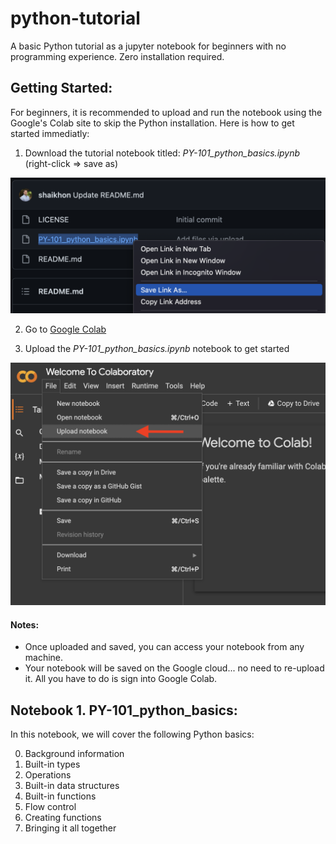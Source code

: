 # python-tutorial
A basic Python tutorial as a jupyter notebook for beginners with no programming experience. Zero installation required.

## Getting Started:
For beginners, it is recommended to upload and run the notebook using the Google's Colab site to skip the Python installation. Here is how to get started immediatly:

  1. Download the tutorial notebook titled: *PY-101_python_basics.ipynb* (right-click => save as) 
  <img src="images/download_notebook.png" alt="drawing" width="600"/>
  
  2. Go to [Google Colab](https://colab.research.google.com/drive/1wqnvJKxU3Uk4KF4wrd_3_BZP7q38J7cq?usp=sharing)
  
  3. Upload the *PY-101_python_basics.ipynb* notebook to get started
  <img src="images/upload_notebook.png" alt="drawing" width="600"/>
  
#### Notes:
  * Once uploaded and saved, you can access your notebook from any machine. 
  * Your notebook will be saved on the Google cloud... no need to re-upload it. All you have to do is sign into Google Colab.



## Notebook 1. PY-101_python_basics:
In this notebook, we will cover the following Python basics:

  0. Background information
  1. Built-in types
  2. Operations
  3. Built-in data structures
  4. Built-in functions
  5. Flow control
  6. Creating functions
  7. Bringing it all together
